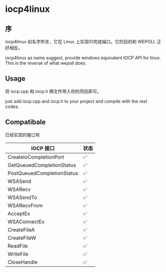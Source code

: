 
# iocp4linux

## 序

iocp4linux 如名字所言，它在 Linux 上实现IO完成端口。它的目的和 WEPOLL 正好相反。

iocp4linux as name suggest, provide windows equivalent IOCP API for linux. This is the reverse
of what wepoll does.


## Usage

将 iocp.cpp 和 iocp.h 俩文件带入你的项目即可。

just add iocp.cpp and iocp.h to your project and compile with the rest codes.

## Compatibale

已经实现的接口有

| IOCP 接口    | 状态 |
| -------- | ------- |
| CreateIoCompletionPort | ✅    |
| GetQueuedCompletionStatus  | ✅ |
| PostQueuedCompletionStatus   |  ✅  |
| WSASend    |  ✅  |
| WSARecv    |  ✅  |
| WSASendTo    |  ✅  |
| WSARecvFrom    |  ✅  |
| AcceptEx   |  ✅  |
| WSAConnectEx |✅ |
| CreateFileA |✅ |
| CreateFileW |✅ |
| ReadFile |✅ |
| WriteFile | ✅ |
| CloseHandle |✅ |



